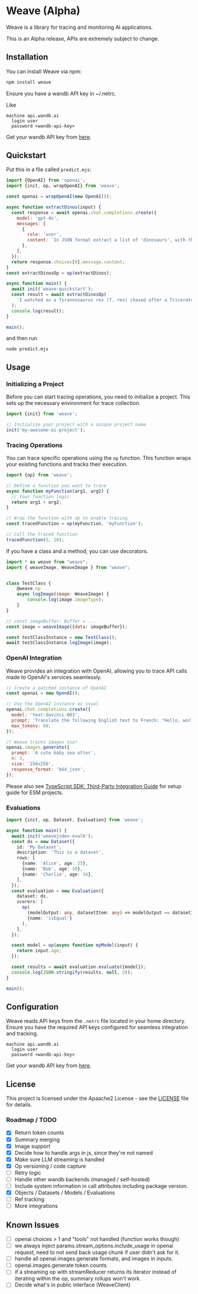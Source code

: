 # Weave (Alpha)

Weave is a library for tracing and monitoring AI applications.

This is an Alpha release, APIs are extremely subject to change.

## Installation

You can install Weave via npm:

```bash
npm install weave
```

Ensure you have a wandb API key in ~/.netrc.

Like

```
machine api.wandb.ai
  login user
  password <wandb-api-key>
```

Get your wandb API key from [here](https://wandb.ai/authorize).

## Quickstart

Put this in a file called `predict.mjs`:

```javascript
import {OpenAI} from 'openai';
import {init, op, wrapOpenAI} from 'weave';

const openai = wrapOpenAI(new OpenAI());

async function extractDinos(input) {
  const response = await openai.chat.completions.create({
    model: 'gpt-4o',
    messages: [
      {
        role: 'user',
        content: `In JSON format extract a list of 'dinosaurs', with their 'name', their 'common_name', and whether its 'diet' is a herbivore or carnivore: ${input}`,
      },
    ],
  });
  return response.choices[0].message.content;
}
const extractDinosOp = op(extractDinos);

async function main() {
  await init('weave-quickstart');
  const result = await extractDinosOp(
    'I watched as a Tyrannosaurus rex (T. rex) chased after a Triceratops (Trike), both carnivore and herbivore locked in an ancient dance. Meanwhile, a gentle giant Brachiosaurus (Brachi) calmly munched on treetops, blissfully unaware of the chaos below.'
  );
  console.log(result);
}

main();
```

and then run

```
node predict.mjs
```

## Usage

### Initializing a Project

Before you can start tracing operations, you need to initialize a project. This sets up the necessary environment for trace collection.

```javascript
import {init} from 'weave';

// Initialize your project with a unique project name
init('my-awesome-ai-project');
```

### Tracing Operations

You can trace specific operations using the `op` function. This function wraps your existing functions and tracks their execution.

```javascript
import {op} from 'weave';

// Define a function you want to trace
async function myFunction(arg1, arg2) {
  // Your function logic
  return arg1 + arg2;
}

// Wrap the function with op to enable tracing
const tracedFunction = op(myFunction, 'myFunction');

// Call the traced function
tracedFunction(5, 10);
```

If you have a class and a method, you can use decorators.

```javascript
import * as weave from "weave";
import { weaveImage, WeaveImage } from "weave";


class TestClass {
    @weave.op
    async logImage(image: WeaveImage) {
        console.log(image.imageType);
    }
}

// const imageBuffer: Buffer = ...
const image = weaveImage({data: imageBuffer});

const testClassInstance = new TestClass();
await testClassInstance.logImage(image);

```

### OpenAI Integration

Weave provides an integration with OpenAI, allowing you to trace API calls made to OpenAI's services seamlessly.

```javascript
// Create a patched instance of OpenAI
const openai = new OpenAI();

// Use the OpenAI instance as usual
openai.chat.completions.create({
  model: 'text-davinci-003',
  prompt: 'Translate the following English text to French: "Hello, world!"',
  max_tokens: 60,
});

// Weave tracks images too!
openai.images.generate({
  prompt: 'A cute baby sea otter',
  n: 3,
  size: '256x256',
  response_format: 'b64_json',
});
```

Please also see [TypeScript SDK: Third-Party Integration Guide](https://weave-docs.wandb.ai/guides/integrations/js) for setup guide for ESM projects.

### Evaluations

```typescript
import {init, op, Dataset, Evaluation} from 'weave';

async function main() {
  await init('weavejsdev-eval6');
  const ds = new Dataset({
    id: 'My Dataset',
    description: 'This is a dataset',
    rows: [
      {name: 'Alice', age: 25},
      {name: 'Bob', age: 30},
      {name: 'Charlie', age: 34},
    ],
  });
  const evaluation = new Evaluation({
    dataset: ds,
    scorers: [
      op(
        (modelOutput: any, datasetItem: any) => modelOutput == datasetItem.age,
        {name: 'isEqual'}
      ),
    ],
  });

  const model = op(async function myModel(input) {
    return input.age;
  });

  const results = await evaluation.evaluate({model});
  console.log(JSON.stringify(results, null, 2));
}

main();
```

## Configuration

Weave reads API keys from the `.netrc` file located in your home directory. Ensure you have the required API keys configured for seamless integration and tracking.

```
machine api.wandb.ai
  login user
  password <wandb-api-key>
```

Get your wandb API key from [here](https://wandb.ai/authorize).

## License

This project is licensed under the Apaache2 License - see the [LICENSE](../LICENSE) file for details.

### Roadmap / TODO

- [x] Return token counts
- [x] Summary merging
- [x] Image support
- [x] Decide how to handle args in js, since they're not named
- [x] Make sure LLM streaming is handled
- [x] Op versioning / code capture
- [ ] Retry logic
- [ ] Handle other wandb backends (managed / self-hosted)
- [ ] Include system information in call attributes including package version.
- [x] Objects / Datasets / Models / Evaluations
- [ ] Ref tracking
- [ ] More integrations

## Known Issues

- [ ] openai choices > 1 and "tools" not handled (function works though)
- [ ] we always inject params.stream_options.include_usage in openai request, need to not send back usage chunk if user didn't ask for it.
- [ ] handle all openai.images.generate formats, and images in inputs.
- [ ] openai.images.generate token counts.
- [ ] if a streaming op with streamReducer returns its iterator instead of iterating within the op, summary rollups won't work.
- [ ] Decide what's in public interface (WeaveClient)
